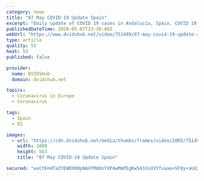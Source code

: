 ```yaml
---
category: news
title: "07 May COVID-19 Update Spain"
excerpt: "Daily update of COVID 19 cases in Andalucía, Spain. COVID 19, more commonly referred to as coronavirus, was classified as a global pandemic by the World Health Organization on March 11, 2020. (U.S. Na"
publishedDateTime: 2020-05-07T13:36:00Z
webUrl: "https://www.dvidshub.net/video/751499/07-may-covid-19-update-spain"
type: article
quality: 55
heat: 55
published: false

provider:
  name: DVIDSHub
  domain: dvidshub.net

topics:
  - Coronavirus in Europe
  - Coronavirus

tags:
  - Spain
  - ES

images:
  - url: "https://cdn.dvidshub.net/media/thumbs/frames/video/2005/751499/1000w_q75.jpg"
    width: 1000
    height: 563
    title: "07 May COVID-19 Update Spain"

secured: "wxCtKnHTaZYEWDXN9pNAXfM8OnYXP4wMmPEgKwS43JvUVTfvaaa+SF8y+aUdz8EGuwsrORZixtBXUTUNmbGuwrTZ5NjoqOlnnKgs2KICAKzdO79t8FwdcMnhg9cXNEuZsPzKwqRvIbkC9lOgk/pmosLMJAxlDp7CV8vXoqmZRQG7pf1kYUoz9GS53k+nB4pCVLCMWWJEw4IFeiRImQY0d6Yt5Igpd3OD+fTzD2Le+6WjPcfHcViQWHgbS+GOpp8gu0oZTIKQpCMaasWyCn4UirF1IJGACe0p5Mrz1C/9apEqheQJbuXCZ24URbQdRWCkT3Glev6HpGcieKUw/AFJWXJtGZXYhgz6lAlB0UXFjLRojKfHA6g4NBuKGoqFiQDiR15CQWuP8DASj444/LjHfsKxjQfXCl6klw7qB28fCQD+EcyGnz5hx1qwqf3mH2Y2pbwso+q5TGUzfMTiUjjjy3QpSo2LlHc4IXXs/fyOMFQ=;WeOcHq/YV9DLbwiukRa5eg=="
---
```


